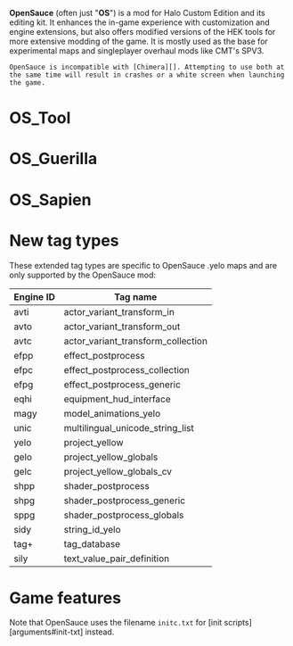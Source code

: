 **OpenSauce** (often just "**OS**") is a mod for Halo Custom Edition and its editing kit. It enhances the in-game experience with customization and engine extensions, but also offers modified versions of the HEK tools for more extensive modding of the game. It is mostly used as the base for experimental maps and singleplayer overhaul mods like CMT's SPV3.

```.alert info
OpenSauce is incompatible with [Chimera][]. Attempting to use both at the same time will result in crashes or a white screen when launching the game.
```

# OS_Tool

# OS_Guerilla

# OS_Sapien

# New tag types
These extended tag types are specific to OpenSauce .yelo maps and are only supported by the OpenSauce mod:

|Engine ID|Tag name
|---------|------------------------
|avti     |actor_variant_transform_in
|avto     |actor_variant_transform_out
|avtc     |actor_variant_transform_collection
|efpp     |effect_postprocess
|efpc     |effect_postprocess_collection
|efpg     |effect_postprocess_generic
|eqhi     |equipment_hud_interface
|magy     |model_animations_yelo
|unic     |multilingual_unicode_string_list
|yelo     |project_yellow
|gelo     |project_yellow_globals
|gelc     |project_yellow_globals_cv
|shpp     |shader_postprocess
|shpg     |shader_postprocess_generic
|sppg     |shader_postprocess_globals
|sidy     |string_id_yelo
|tag+     |tag_database
|sily     |text_value_pair_definition

# Game features
Note that OpenSauce uses the filename `initc.txt` for [init scripts][arguments#init-txt] instead.
